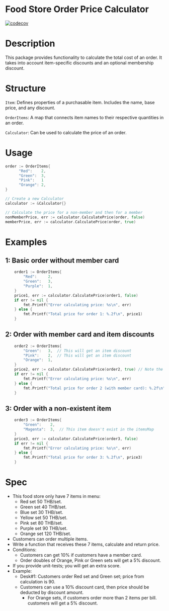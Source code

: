 # Food Store Order Price Calculator
[![codecov](https://codecov.io/gh/zdk/food-store/graph/badge.svg?token=sMfXlSSw6m)](https://codecov.io/gh/zdk/food-store)

# Description
This package provides functionality to calculate the total cost of an order. It takes into account item-specific discounts and an optional membership discount.

# Structure

`Item`: Defines properties of a purchasable item. Includes the name, base price, and any discount.

`OrderItems`: A map that connects item names to their respective quantities in an order.

`Calculator`: Can be used to calculate the price of an order.

# Usage

  ```go
  order := OrderItems{
		"Red":    2,
		"Green":  3,
		"Pink":   1
		"Orange": 2,
  }

  // Create a new Calculator
  calculator := &Calculator{}

  // Calculate the price for a non-member and then for a member
  nonMemberPrice, err := calculator.CalculatePrice(order, false)
  memberPrice, err := calculator.CalculatePrice(order, true)
```

# Examples

## 1: Basic order without member card
```go
	order1 := OrderItems{
		"Red":     2,
		"Green":   3,
		"Purple":  1,
	}
	price1, err := calculator.CalculatePrice(order1, false)
	if err != nil {
		fmt.Printf("Error calculating price: %s\n", err)
	} else {
		fmt.Printf("Total price for order 1: %.2f\n", price1)
	}
```

## 2: Order with member card and item discounts

```go
	order2 := OrderItems{
		"Green":   3,  // This will get an item discount
		"Pink":    2,  // This will get an item discount
		"Orange":  1,
	}
	price2, err := calculator.CalculatePrice(order2, true) // Note the member card flag set to true
	if err != nil {
		fmt.Printf("Error calculating price: %s\n", err)
	} else {
		fmt.Printf("Total price for order 2 (with member card): %.2f\n", price2)
	}
```

## 3: Order with a non-existent item

```go
	order3 := OrderItems{
		"Green":    2,
		"Magenta":  3,  // This item doesn't exist in the itemsMap
	}
	price3, err := calculator.CalculatePrice(order3, false)
	if err != nil {
		fmt.Printf("Error calculating price: %s\n", err)
	} else {
		fmt.Printf("Total price for order 3: %.2f\n", price3)
	}
```

# Spec

- This food store only have 7 items in menu:
  - Red set 50 THB/set.
  - Green set 40 THB/set.
  - Blue set 30 THB/set.
  - Yellow set 50 THB/set.
  - Pink set 80 THB/set.
  - Purple set 90 THB/set.
  - Orange set 120 THB/set.
- Customers can order multiple items.
- Write a function that receives these 7 items, calculate and return price.
- Conditions:
  - Customers can get 10% if customers have a member card.
  - Order doubles of Orange, Pink or Green sets will get a 5% discount.
- If you provide unit-tests; you will get an extra score.
- Example:
  - Desk#1: Customers order Red set and Green set; price from calculation is
	90.
  - Customers can use a 10% discount card, then price should be deducted by
	discount amount.
	- For Orange sets, if customers order more than 2 items per bill. customers
	will get a 5% discount.
